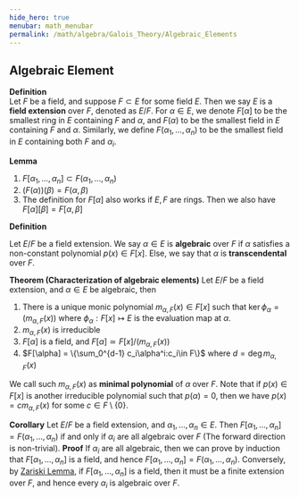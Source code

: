 ```yaml
---
hide_hero: true
menubar: math_menubar
permalink: /math/algebra/Galois_Theory/Algebraic_Elements
---
```

## Algebraic Element
**Definition**  
Let $F$ be a field, and suppose $F\subset E$ for some field $E$. Then we say $E$ is a **field extension** over $F$, denoted as $E/F$. For $\alpha\in E$, we denote $F[\alpha]$ to be the smallest ring in $E$ containing $F$ and $\alpha$, and $F(\alpha)$ to be the smallest field in $E$ containing $F$ and $\alpha$. Similarly, we define $F(\alpha_1,\ldots, \alpha_n)$ to be the smallest field in $E$ containing both $F$ and $\alpha_i$.

**Lemma**
1. $F[\alpha_1,\ldots, \alpha_n]\subset F(\alpha_1,\ldots, \alpha_n)$
2.  $(F(\alpha))(\beta) = F(\alpha, \beta)$
3.  The definition for $F[\alpha]$ also works if $E, F$ are rings. Then we also have $F[\alpha][\beta] = F[\alpha, \beta]$

**Definition**

Let $E/F$ be a field extension. We say $\alpha\in E$ is **algebraic** over $F$ if $\alpha$ satisfies a non-constant polynomial $p(x)\in F[x]$. Else, we say that $\alpha$ is **transcendental** over $F$.

**Theorem (Characterization of algebraic elements)**
Let $E/F$ be a field extension, and $\alpha\in E$ be algebraic, then
1. There is a unique monic polynomial $m_{\alpha, F}(x)\in F[x]$ such that $\ker \phi_\alpha = (m_{\alpha, F}(x))$ where $\phi_\alpha: F[x]\mapsto E$ is the evaluation map at $\alpha$.
2. $m_{\alpha, F}(x)$ is irreducible
3. $F[\alpha]$ is a field, and $F[\alpha]\simeq F[x]/(m_{\alpha, F}(x))$
4. $F[\alpha] = \{\sum_0^{d-1} c_i\alpha^i:c_i\in F\}$  where $d = \deg m_{\alpha, F}(x)$

We call such $m_{\alpha, F}(x)$ as **minimal polynomial** of $\alpha$ over $F$. Note that if $p(x)\in F[x]$ is another irreducible polynomial such that $p(\alpha) = 0$, then we have $p(x)=cm_{\alpha, F}(x)$ for some $c\in F\setminus\{0\}$.

**Corollary**
Let $E/F$ be a field extension, and $\alpha_1,\ldots, \alpha_n\in E$. Then $F[\alpha_1,\ldots,\alpha_n] = F(\alpha_1,\ldots, \alpha_n)$ if and only if $\alpha_i$ are all algebraic over $F$ (The forward direction is non-trivial).
**Proof**
If $\alpha_i$ are all algebraic, then we can prove by induction that $F[\alpha_1,\ldots, \alpha_n]$ is a field, and hence $F[\alpha_1,\ldots, \alpha_n] = F(\alpha_1,\ldots, \alpha_n)$. Conversely, by [Zariski Lemma](https://en.m.wikipedia.org/wiki/Zariski%27s_lemma), if $F[\alpha_1,\ldots,\alpha_n]$ is a field, then it must be a finite extension over $F$, and hence every $\alpha_i$ is algebraic over $F$.